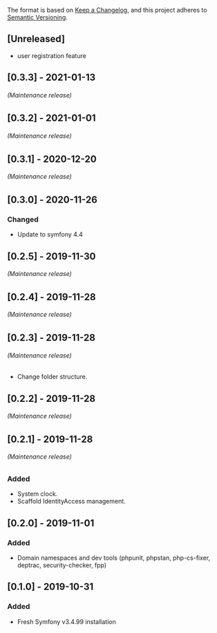 The format is based on [Keep a Changelog](https://keepachangelog.com/en/1.0.0/),
and this project adheres to [Semantic Versioning](https://semver.org/spec/v2.0.0.html).

## [Unreleased]
- user registration feature

## [0.3.3] - 2021-01-13
###### (Maintenance release)

## [0.3.2] - 2021-01-01
###### (Maintenance release)

## [0.3.1] - 2020-12-20
###### (Maintenance release)

## [0.3.0] - 2020-11-26
### Changed
- Update to symfony 4.4 

## [0.2.5] - 2019-11-30
###### (Maintenance release)

## [0.2.4] - 2019-11-28
###### (Maintenance release)

## [0.2.3] - 2019-11-28
###### (Maintenance release)
- Change folder structure.

## [0.2.2] - 2019-11-28
###### (Maintenance release)

## [0.2.1] - 2019-11-28
###### (Maintenance release)
### Added
- System clock.
- Scaffold IdentityAccess management.

## [0.2.0] - 2019-11-01
### Added
- Domain namespaces and dev tools (phpunit, phpstan, php-cs-fixer, deptrac, security-checker, fpp)

## [0.1.0] - 2019-10-31
### Added
- Fresh Symfony v3.4.99 installation
